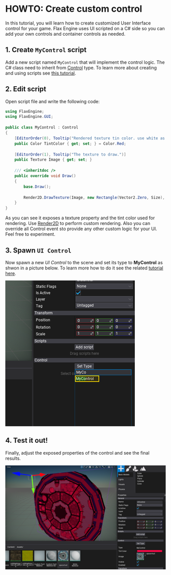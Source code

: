# HOWTO: Create custom control

In this tutorial, you will learn how to create customized User Interface control for your game. Flax Engine uses UI scripted on a C# side so you can add your own controls and container controls as needed.

## 1. Create `MyControl` script

Add a new script named `MyControl` that will implement the control logic. The C# class need to inherit from [Control](https://docs.flaxengine.com/api/FlaxEngine.GUI.Control.html) type. To learn more about creating and using scripts see [this tutorial](../scripting/new-script.md).

## 2. Edit script

Open script file and write the following code:

```cs
using FlaxEngine;
using FlaxEngine.GUI;

public class MyControl : Control
{
	[EditorOrder(0), Tooltip("Rendered texture tin color. use white as default.")]
	public Color TintColor { get; set; } = Color.Red;

	[EditorOrder(1), Tooltip("The texture to draw.")]
	public Texture Image { get; set; }

	/// <inheritdoc />
	public override void Draw()
	{
		base.Draw();

		Render2D.DrawTexture(Image, new Rectangle(Vector2.Zero, Size), TintColor, true);
	}
}
```

As you can see it exposes a texture property and the tint color used for rendering. Use [Render2D](https://docs.flaxengine.com/api/FlaxEngine.Render2D.html) to perform custom rendering. Also you can override all Control event sto provide any other custom logic for your UI. Feel free to experiment.

## 3. Spawn `UI Control`

Now spawn a new *UI Control* to the scene and set its type to **MyControl** as shwon in a picture below.
To learn more how to do it see the related [tutorial here](create-ui.md).

![Set Control type to MyControl](media/set-control-to-my-control.png)

## 4. Test it out!

Finally, adjust the exposed properties of the control and see the final results.

![Final Results](media/custom-control-results.png)

